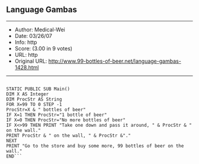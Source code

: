 
## Language Gambas ##
---
- Author: Medical-Wei
- Date: 03/26/07
- Info: http
- Score:  (3.00 in 9 votes)
- URL: http
- Original URL: http://www.99-bottles-of-beer.net/language-gambas-1428.html
---

```(With Console mode and create a new startup class.)

STATIC PUBLIC SUB Main()
DIM X AS Integer
DIM ProcStr AS String
FOR X=99 TO 0 STEP -1
ProcStr=X & " bottles of beer"
IF X=1 THEN ProcStr="1 bottle of beer"
IF X=0 THEN ProcStr="No more bottles of beer"
IF X<>99 THEN PRINT "Take one down and pass it around, " & ProcStr & " on the wall."
PRINT ProcStr & " on the wall, " & ProcStr &"."
NEXT
PRINT "Go to the store and buy some more, 99 bottles of beer on the wall."
END```
